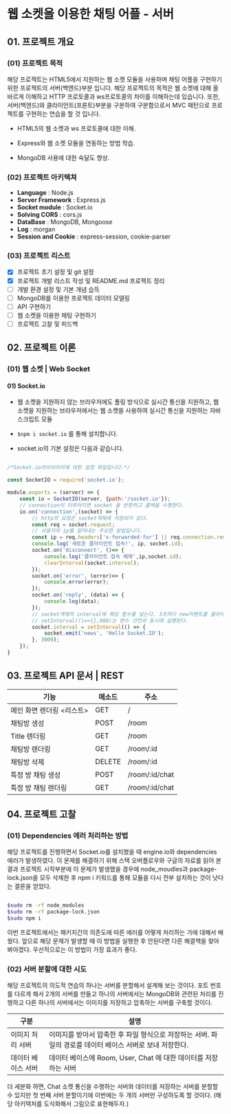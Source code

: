 # 웹 소켓을 이용한 채팅 어플 - 서버

## 01. 프로젝트 개요

### (01) 프로젝트 목적

 해당 프로젝트는 HTML5에서 지원하는 웹 소켓 모듈을 사용하며 채팅 어플을 구현하기 위한 프로젝트의 서버(백엔드)부분 입니다. 해당 프로젝트의 목적은 웹 소켓에 대해 올바르게 이해하고 HTTP 프로토콜과 ws프로토콜의 차이를 이해하는데 있습니다. 또한, 서버(백엔드)와 클라이언트(프론트)부분을 구분하여 구분함으로서 MVC 패턴으로 프로젝트를 구현하는 연습을 할 것 입니다.

- HTML5의 웹 소켓과 ws 프로토콜에 대한 이해.

- Express와 웹 소켓 모듈을 연동하는 방법 학습.

- MongoDB 사용에 대한 숙달도 향상.

 ### (02) 프로젝트 아키텍쳐

 - **Language** : Node.js 
 - **Server Framework** : Express.js
 - **Socket module** : Socket.io
 - **Solving CORS** : cors.js
 - **DataBase** : MongoDB, Mongoose
 - **Log** : morgan
 - **Session and Cookie** : express-session, cookie-parser

 ### (03) 프로젝트 리스트

 - [x] 프로젝트 초기 설정 및 git 설정
 - [x] 프로젝트 개발 리스트 작성 및 README.md 프로젝트 정리
 - [ ] 개발 환경 설정 및 기본 개념 습득
 - [ ] MongoDB를 이용한 프로젝트 데이터 모델링
 - [ ] API 구현하기
 - [ ] 웹 소켓을 이용한 채팅 구현하기
 - [ ] 프로젝트 고찰 및 피드백

 ## 02. 프로젝트 이론

 ### (01) 웹 소켓 | Web Socket

 #### 01) Socket.io

- 웹 소켓을 지원하지 않는 브라우저에도 폴링 방식으로 실시간 통신을 지원하고, 웹 소켓을 지원하는 브라우저에서는 웹 소켓을 사용하여 실시간 통신을 지원하는 자바스크립트 모듈

- ``` $npm i socket.io ``` 를 통해 설치합니다.

- socket.io의 기본 설정은 다음과 같습니다.

```javascript

/*Socket.io라이브러리에 대한 설정 파일입니다.*/

const SocketIO = require('socket.io');

module.exports = (server) => {
    const io = SocketIO(server, {path:'/socket.io'});
    // connection이 이루어지면 socket 을 반환하고 콜백을 수행한다.
    io.on('connection',(socket) => {
        // http의 요청은 socket객체에 저장되어 있다.
        const req = socket.request;
        // 사용자의 ip를 알아내는 주요한 방법입니다.
        const ip = req.headers['x-forwarded-for'] || req.connection.remoteAddress;
        console.log('새로운 클라이언트 접속!', ip, socket.id);
        socket.on('disconnect', ()=> {
            console.log('클라이언트 접속 해제',ip,socket.id);
            clearInterval(socket.interval);
        });
        socket.on('error', (error)=> {
            console.error(error);
        });
        socket.on('reply', (data) => {
            console.log(data);
        });
        // socket객체의 interval에 해당 함수를 넣는다. 3초마다 new이벤트를 클라이언트 측으로 보내고 데이터는 "Hello Socket.IO" 입니다.
        // setInterval(()=>{},000)는 변수 선언과 동시에 실행된다.
        socket.interval = setInterval(() => {
            socket.emit('news', 'Hello Socket.IO');
        }, 3000);
    });
}

```

 ## 03. 프로젝트 API 문서 | REST

 기능            |                   메소드                 |                     주소 
 -------------- | -------------------------------------- | ------------------------------------------------
 메인 화면 렌더링 <리스트> | GET | / 
 채팅방 생성 | POST | /room
 Title 렌더링 | GET | /room 
 채팅방 렌더링 | GET | /room/:id
 채팅방 삭제 | DELETE | /room/:id
 특정 방 채팅 생성 | POST | /room/:id/chat
 특정 방 채팅 렌더링 | GET | /room/:id/chat 


 ## 04. 프로젝트 고찰 

 ### (01) Dependencies 에러 처리하는 방법

 해당 프로젝트를 진행하면서 Socket.io를 설치했을 때 engine.io와 dependencies 에러가 발생하였다. 이 문제를 해결하기 위해 스택 오버플로우와 구글의 자료를 읽어 본 결과 프로젝트 시작부분에 이 문제가 발생했을 경우에 node_moudles과 package-lock.json을 모두 삭제한 후 npm i 키워드를 통해 모듈을 다시 전부 설치하는 것이 낫다는 결론을 얻었다.

 ```bash

$sudo rm -rf node_modules
$sudo rm -rf package-lock.json
$sudo npm i

 ```

 이번 프로젝트에서는 패키지간의 의존도에 따른 에러를 어떻게 처리하는 가에 대해서 배웠다. 앞으로 해당 문제가 발생할 때 이 방법을 실행한 후 안된다면 다른 해결책을 찾아봐야겠다. 우선적으로는 이 방법이 가장 효과가 좋다.
 
 ### (02) 서버 분할에 대한 시도

  해당 프로젝트의 의도적 연습의 하나는 서버를 분할해서 설계해 보는 것이다. 포트 번호를 다르게 해서 2개의 서버를 만들고 하나의 서버에서는 MongoDB와 관련된 처리를 진행하고 다른 하나의 서버에서는 이미지를 저장하고 압축하는 서버를 구축할 것이다.

  구분           | 설명
  -----------   | ----------------------------------------------------------------------------
  이미지 처리 서버  | 이미지를 받아서 압축한 후 파일 형식으로 저장하는 서버. 파일의 경로를 데이터 베이스 서버로 보내 저장한다.
  데이터 베이스 서버 | 데이터 베이스에 Room, User, Chat 에 대한 데이터를 저장하는 서버

 더 세분화 하면, Chat 소켓 통신을 수행하는 서버와 데이터를 저장하는 서버를 분할할 수 있지만 첫 번째 서버 분할이기에 이번에는 두 개의 서버만 구성하도록 할 것이다. (해당 아키텍처를 도식화해서 그림으로 표현해두자.)